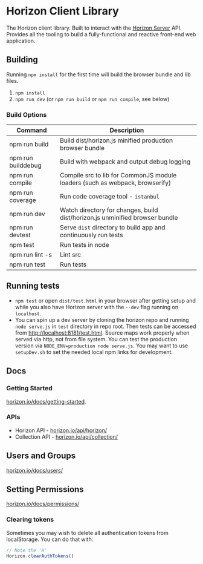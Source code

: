 # Horizon Client Library

The Horizon client library. Built to interact with the [Horizon Server](/server) API. Provides all the tooling to build a fully-functional and reactive front-end web application.

## Building

Running `npm install` for the first time will build the browser bundle and lib files.

1. `npm install`
2. `npm run dev` (or `npm run build` or `npm run compile`, see below)

### Build Options

Command             | Description
--------------------|----------------------------
npm run build       | Build dist/horizon.js minified production browser bundle
npm run builddebug  | Build with webpack and output debug logging
npm run compile     | Compile src to lib for CommonJS module loaders (such as webpack, browserify)
npm run coverage    | Run code coverage tool - `istanbul`
npm run dev         | Watch directory for changes, build dist/horizon.js unminified browser bundle
npm run devtest     | Serve `dist` directory to build app and continuously run tests
npm test            | Run tests in node
npm run lint -s     | Lint src
npm run test        | Run tests

## Running tests

* `npm test` or open `dist/test.html` in your browser after getting setup and while you also have Horizon server with the `--dev` flag running on `localhost`.
* You can spin up a dev server by cloning the horizon repo and running `node serve.js` in `test` directory in repo root. Then tests can be accessed from <http://localhost:8181/test.html>. Source maps work properly when served via http, not from file system. You can test the production version via `NODE_ENV=production node serve.js`. You may want to use `setupDev.sh` to set the needed local npm links for development.

## Docs


### Getting Started

[horizon.io/docs/getting-started](https://horizon.io/docs/getting-started/).

### APIs

* Horizon API - [horizon.io/api/horizon/](https://horizon.io/api/horizon/)
* Collection API - [horizon.io/api/collection/](https://horizon.io/api/collection/)

## Users and Groups

[horizon.io/docs/users/](https://horizon.io/docs/users/)

## Setting Permissions

[horizon.io/docs/permissions/](http://horizon.io/docs/permissions/)

### Clearing tokens

Sometimes you may wish to delete all authentication tokens from localStorage. You can do that with:

``` js
// Note the 'H'
Horizon.clearAuthTokens()
```
